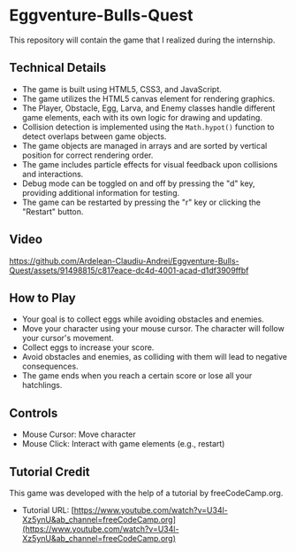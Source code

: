# Eggventure-Bulls-Quest
This repository will contain the game that I realized during the internship.

## Technical Details
- The game is built using HTML5, CSS3, and JavaScript.
- The game utilizes the HTML5 canvas element for rendering graphics.
- The Player, Obstacle, Egg, Larva, and Enemy classes handle different game elements, each with its own logic for drawing and updating.
- Collision detection is implemented using the `Math.hypot()` function to detect overlaps between game objects.
- The game objects are managed in arrays and are sorted by vertical position for correct rendering order.
- The game includes particle effects for visual feedback upon collisions and interactions.
- Debug mode can be toggled on and off by pressing the "d" key, providing additional information for testing.
- The game can be restarted by pressing the "r" key or clicking the "Restart" button.

## Video




https://github.com/Ardelean-Claudiu-Andrei/Eggventure-Bulls-Quest/assets/91498815/c817eace-dc4d-4001-acad-d1df3909ffbf





## How to Play
- Your goal is to collect eggs while avoiding obstacles and enemies.
- Move your character using your mouse cursor. The character will follow your cursor's movement.
- Collect eggs to increase your score.
- Avoid obstacles and enemies, as colliding with them will lead to negative consequences.
- The game ends when you reach a certain score or lose all your hatchlings.

## Controls
- Mouse Cursor: Move character
- Mouse Click: Interact with game elements (e.g., restart)


## Tutorial Credit

This game was developed with the help of a tutorial by freeCodeCamp.org. 
- Tutorial URL: [https://www.youtube.com/watch?v=U34l-Xz5ynU&ab_channel=freeCodeCamp.org](https://www.youtube.com/watch?v=U34l-Xz5ynU&ab_channel=freeCodeCamp.org)
